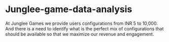 # Junglee-game-data-analysis
At Junglee Games we provide users configurations from INR 5 to 10,000. And there is a need to identify what is the perfect mix of configurations that should be available so that we maximize our revenue and engagement.
